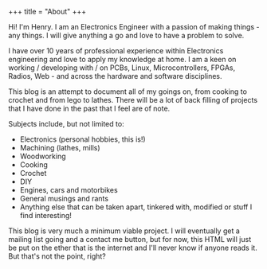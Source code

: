 +++
title = "About"
+++

Hi! I'm Henry. I am an Electronics Engineer with a passion of making things - any things. I will give anything a go and love to have a problem to solve. 

I have over 10 years of professional experience within Electronics engineering and love to apply my knowledge at home. I am a keen on working / developing with / on PCBs, Linux, Microcontrollers, FPGAs, Radios, Web - and across the hardware and software disciplines. 

This blog is an attempt to document all of my goings on, from cooking to crochet and from lego to lathes. There will be a lot of back filling of projects that I have done in the past that I feel are of note. 

Subjects include, but not limited to: 
 - Electronics (personal hobbies, this is!)
 - Machining (lathes, mills)
 - Woodworking
 - Cooking
 - Crochet
 - DIY
 - Engines, cars and motorbikes
 - General musings and rants
 - Anything else that can be taken apart, tinkered with, modified or stuff I find interesting!


This blog is very much a minimum viable project. I will eventually get a mailing list going and a contact me button, but for now, this HTML will just be put on the ether that is the internet and I'll never know if anyone reads it. But that's not the point, right? 